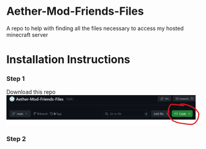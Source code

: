 # Aether-Mod-Friends-Files
 A repo to help with finding all the files necessary to access my hosted minecraft server

# Installation Instructions

### Step 1

Download this repo
![Alt text](photos/github-download.png?raw=true "Title")

### Step 2
